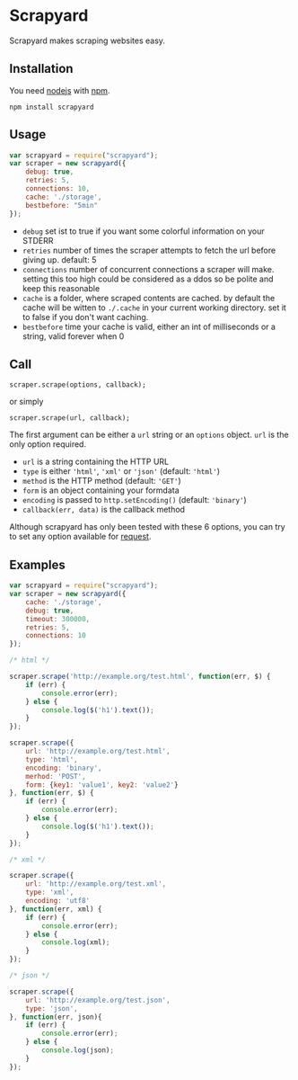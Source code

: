 # Scrapyard

Scrapyard makes scraping websites easy.

## Installation

You need [nodejs](https://nodejs.org/) with [npm](https://npmjs.org).

````
npm install scrapyard
````

## Usage

```` javascript
var scrapyard = require("scrapyard");
var scraper = new scrapyard({
	debug: true,
	retries: 5,
	connections: 10,
	cache: './storage',	
	bestbefore: "5min"
});
````
* `debug` set ist to true if you want some colorful information on your STDERR
* `retries` number of times the scraper attempts to fetch the url before giving up. default: 5
* `connections` number of concurrent connections a scraper will make. setting this too high could be considered as a ddos so be polite and keep this reasonable
* `cache` is a folder, where scraped contents are cached. by default the cache will be witten to `./.cache` in your current working directory. set it to false if you don't want caching. 
* `bestbefore` time your cache is valid, either an int of milliseconds or a string, valid forever when 0

## Call

`scraper.scrape(options, callback);`

or simply

`scraper.scrape(url, callback);`

The first argument can be either a `url` string or an `options` object. `url` is the only option required.

* `url` is a string containing the HTTP URL
* `type` is either `'html'`, `'xml'` or `'json'` (default: `'html'`)
* `method` is the HTTP method (default: `'GET'`)
* `form` is an object containing your formdata 
* `encoding` is passed to `http.setEncoding()` (default: `'binary'`)
* `callback(err, data)` is the callback method

Although scrapyard has only been tested with these 6 options, you can try to set any option available for [request](https://github.com/mikeal/request#requestoptions-callback).

## Examples

```` javascript
var scrapyard = require("scrapyard");
var scraper = new scrapyard({
	cache: './storage',	
	debug: true,
	timeout: 300000,
	retries: 5,
	connections: 10
});

/* html */

scraper.scrape('http://example.org/test.html', function(err, $) {
	if (err) {
		console.error(err);
	} else {
		console.log($('h1').text());
	}
});

scraper.scrape({
	url: 'http://example.org/test.html',
	type: 'html',
	encoding: 'binary',
	merhod: 'POST',
	form: {key1: 'value1', key2: 'value2'}
}, function(err, $) {
	if (err) {
		console.error(err);
	} else {
		console.log($('h1').text());
	}
});

/* xml */

scraper.scrape({
	url: 'http://example.org/test.xml',
	type: 'xml',
	encoding: 'utf8'
}, function(err, xml) {
	if (err) {
		console.error(err);
	} else {
		console.log(xml);
	}
});

/* json */

scraper.scrape({
	url: 'http://example.org/test.json',
	type: 'json',
}, function(err, json){
	if (err) {
		console.error(err);
	} else {
		console.log(json);
	}
});

````

